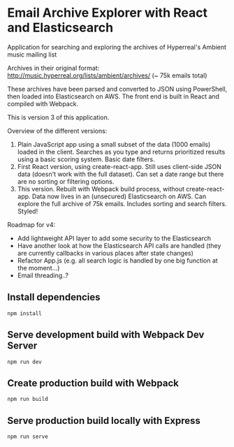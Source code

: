 # Email Archive Explorer with React and Elasticsearch

Application for searching and exploring the archives of Hyperreal's Ambient music mailing list

Archives in their original format: http://music.hyperreal.org/lists/ambient/archives/ (~ 75k emails total)

These archives have been parsed and converted to JSON using PowerShell, then loaded into Elasticsearch on AWS. The front end is built in React and compiled with Webpack. 

This is version 3 of this application. 

Overview of the different versions:

1. Plain JavaScript app using a small subset of the data (1000 emails) loaded in the client. Searches as you type and returns prioritized results using a basic scoring system. Basic date filters.
2. First React version, using create-react-app. Still uses client-side JSON data (doesn't work with the full dataset). Can set a date range but there are no sorting or filtering options.
3. This version. Rebuilt with Webpack build process, without create-react-app. Data now lives in an (unsecured) Elasticsearch on AWS. Can explore the full archive of 75k emails. Includes sorting and search filters. Styled!

Roadmap for v4:

* Add lightweight API layer to add some security to the Elasticsearch
* Have another look at how the Elasticsearch API calls are handled (they are currently callbacks in various places after state changes)
* Refactor App.js (e.g. all search logic is handled by one big function at the moment...)
* Email threading..?

## Install dependencies

`npm install`

## Serve development build with Webpack Dev Server

`npm run dev`

## Create production build with Webpack

`npm run build`

## Serve production build locally with Express

`npm run serve`